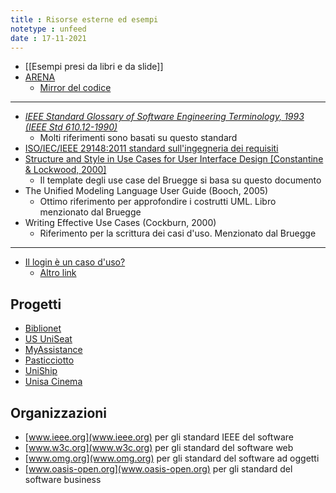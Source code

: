 ```yaml
---
title : Risorse esterne ed esempi
notetype : unfeed
date : 17-11-2021
---
```


* [[Esempi presi da libri e da slide]]
* [ARENA](../../assets/misc//ARENA.pdf)
  + [Mirror del codice](https://github.com/Tai-Iro/ARENA-Case-Study)
   
-------

* [*IEEE Standard Glossary of Software Engineering Terminology, 1993 (IEEE Std 610.12-1990)*](http://www.informatik.htw-dresden.de/~hauptman/SEI/IEEE_Standard_Glossary_of_Software_Engineering_Terminology%20.pdf)
  + Molti riferimenti sono basati su questo standard
* [ISO/IEC/IEEE 29148:2011 standard sull'ingegneria dei requisiti](https://edisciplinas.usp.br/pluginfile.php/1077344/mod_folder/content/0/iso-iec-ieee-29148-2011.pdf)
* [Structure and Style in Use Cases for User Interface Design [Constantine & Lockwood, 2000]](https://jordisan.net/uploads/wordpress/2015/12/structurestyle2.pdf)
  + Il template degli use case del Bruegge si basa su questo documento
* The Unified Modeling Language User Guide (Booch, 2005)
  + Ottimo riferimento per approfondire i costrutti UML. Libro menzionato dal Bruegge
* Writing Effective Use Cases (Cockburn, 2000)
  + Riferimento per la scrittura dei casi d'uso. Menzionato dal Bruegge

-------

* [Il login è un caso d'uso?](https://softwareengineering.stackexchange.com/questions/421008/if-logging-in-is-not-a-use-case-then-what-is-it-and-where-do-i-describe-it)
  + [Altro link](https://stackoverflow.com/questions/63970659/fixing-a-use-case-diagram-actor-boundaries-and-generalization)

## Progetti

* [Biblionet](https://github.com/StefanoLambiase/biblionet)
* [US UniSeat](https://github.com/antonio-decaro/US_UniSeat/)
* [MyAssistance](https://github.com/aymen94/MyAssistance)
* [Pasticciotto](https://github.com/tonioromano97/pasticciotto)
* [UniShip](https://github.com/biagioboi/UniShip)
* [Unisa Cinema](https://github.com/Dom996/PROGETTO-INGEGNERIA-DEL-SOFTWARE)

## Organizzazioni
* [www.ieee.org](www.ieee.org) per gli standard IEEE del software
* [www.w3c.org](www.w3c.org) per gli standard del software web
* [www.omg.org](www.omg.org) per gli standard del software ad oggetti
* [www.oasis-open.org](www.oasis-open.org) per gli standard del software business
